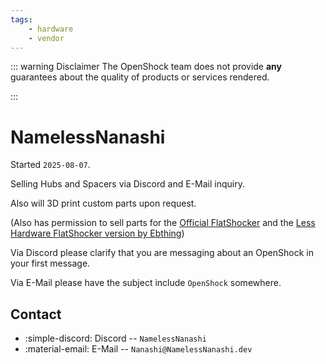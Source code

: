 ```yaml
---
tags:
    - hardware
    - vendor
---
```


::: warning Disclaimer
The OpenShock team does not provide **any** guarantees about the quality of products or services rendered.

:::
# NamelessNanashi

Started `2025-08-07`.

Selling Hubs and Spacers via Discord and E-Mail inquiry.

Also will 3D print custom parts upon request.

(Also has permission to sell parts for the [Official FlatShocker](<https://github.com/tommaier123/FlatShocker>) and the [Less Hardware FlatShocker version by Ebthing](<https://www.printables.com/model/1455967-minimal-hardware-flatshocker>))

Via Discord please clarify that you are messaging about an OpenShock in your first message.

Via E-Mail please have the subject include `OpenShock` somewhere.

## Contact

- :simple-discord: Discord -- `NamelessNanashi`
- :material-email: E-Mail -- `Nanashi@NamelessNanashi.dev`
